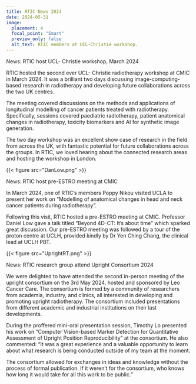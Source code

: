 ```yaml
---
title: RTIC News 2024
date: 2024-05-31
image:
  placement: 4
  focal_point: "Smart"
  preview_only: false
  alt_text: RTIC members at UCL-Christie workshop.
---
```


News: RTIC host UCL- Christie workshop, March 2024

RTIC hosted the second ever UCL- Christie radiotherapy workshop at CMIC in March 2024. It was a brilliant two days discussing image-computing-based research in radiotherapy and developing future collaborations across the two UK centres.

The meeting covered discussions on the methods and applications of longitudinal modelling of cancer patients treated with radiotherapy. Specifically, sessions covered paediatric radiotherapy, patient anatomical changes in radiotherapy, toxicity biomarkers and AI for synthetic image generation.

The two day workshop was an excellent show case of research in the field from across the UK, with fantastic potential for future collaborations across the groups. In RTIC, we loved hearing about the connected research areas and hosting the workshop in London.


{{< figure src="DanLow.png" >}}


News: RTIC host pre-ESTRO meeting at CMIC

In March 2024, one of RTIC’s members Poppy Nikou visited UCLA to present her work on “Modelling of anatomical changes in head and neck cancer patients during radiotherapy”. 


Following this visit, RTIC hosted a pre-ESTRO meeting at CMIC. Professor Daniel Low gave a talk titled “Beyond 4D-CT: It’s about time” which sparked great discussion. Our pre-ESTRO meeting was followed by a tour of the proton centre at UCLH, provided kindly by Dr Yen Ching Chang, the clinical lead at UCLH PBT.


{{< figure src="UprightRT.png" >}}

News: RTIC research group attend Upright Consortium 2024

We were delighted to have attended the second in-person meeting of the upright consortium on the 3rd May 2024, hosted and sponsored by Leo Cancer Care. The consortium is formed by a community of researchers from academia, industry, and clinics, all interested in developing and promoting upright radiotherapy. The consortium included presentations from different academic and industrial institutions on their last developments.

During the proffered mini-oral presentation session, Timothy Lo presented his work on “Computer Vision-based Marker Detection for Quantitative Assessment of Upright Position Reproducibility” at the consortium. He also commented: “It was a great experience and a valuable opportunity to learn about what research is being conducted outside of my team at the moment.

The consortium allowed for exchanges in ideas and knowledge without the process of formal publication. If it weren’t for the consortium, who knows how long it would take for all this work to be public.”
